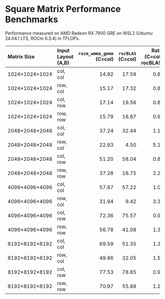 # Square Matrix Performance Benchmarks

Performance measured on AMD Radeon RX 7900 GRE on WSL2 (Ubuntu 24.04.1 LTS, ROCm 6.3.4) in TFLOPs.

| Matrix Size    | Input Layout (A,B) | `rocm_wmma_gemm`<br>(C=col) | `rocBLAS`<br>(C=col) | Ratio<br>(C=col / rocBLAS) | `rocm_wmma_gemm`<br>(C=row) | Ratio<br>(C=row / rocBLAS) |
|:---------------|:-------------------|---------------------------:|--------------------:|--------------------------:|---------------------------:|--------------------------:|
| 1024×1024×1024 | col, col           |                      14.92 |               17.59 |                      0.85 |                      16.63 |                      0.95 |
| 1024×1024×1024 | row, col           |                      15.17 |               17.32 |                      0.88 |                      16.12 |                      0.93 |
| 1024×1024×1024 | col, row           |                      17.14 |               19.56 |                      0.88 |                      17.20 |                      0.88 |
| 1024×1024×1024 | row, row           |                      15.79 |               16.87 |                      0.94 |                      16.45 |                      0.97 |
| 2048×2048×2048 | col, col           |                      37.24 |               32.44 |                      1.15 |                      39.49 |                      1.22 |
| 2048×2048×2048 | row, col           |                      22.93 |                4.50 |                      5.10 |                      23.23 |                      5.16 |
| 2048×2048×2048 | col, row           |                      51.20 |               58.04 |                      0.88 |                      51.83 |                      0.89 |
| 2048×2048×2048 | row, row           |                      37.28 |               16.75 |                      2.23 |                      46.41 |                      2.77 |
| 4096×4096×4096 | col, col           |                      57.67 |               57.22 |                      1.01 |                      58.02 |                      1.01 |
| 4096×4096×4096 | row, col           |                      31.94 |                9.42 |                      3.39 |                      39.22 |                      4.16 |
| 4096×4096×4096 | col, row           |                      72.36 |               75.57 |                      0.96 |                      72.45 |                      0.96 |
| 4096×4096×4096 | row, row           |                      56.78 |               41.08 |                      1.38 |                      59.73 |                      1.45 |
| 8192×8192×8192 | col, col           |                      69.59 |               51.35 |                      1.35 |                      68.63 |                      1.34 |
| 8192×8192×8192 | row, col           |                      49.86 |               32.05 |                      1.56 |                      49.51 |                      1.55 |
| 8192×8192×8192 | col, row           |                      77.53 |               78.65 |                      0.99 |                      79.67 |                      1.01 |
| 8192×8192×8192 | row, row           |                      70.97 |               55.88 |                      1.27 |                      72.89 |                      1.30 |
